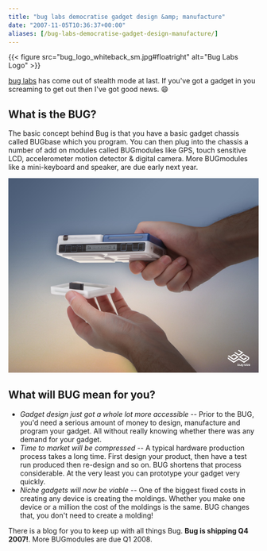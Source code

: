 ```yaml
---
title: "bug labs democratise gadget design &amp; manufacture"
date: "2007-11-05T10:36:37+00:00"
aliases: [/bug-labs-democratise-gadget-design-manufacture/]
---
```


{{< figure src="bug_logo_whiteback_sm.jpg#floatright" alt="Bug Labs Logo" >}}

[bug labs](http://buglabs.net/) has come out of stealth mode at last. If you've got a gadget in you screaming to get out then I've got good news. :smile:

## What is the BUG?

The basic concept behind Bug is that you have a basic gadget chassis called BUGbase which you program. You can then plug into the chassis a number of add on modules called BUGmodules like GPS, touch sensitive LCD, accelerometer motion detector &amp; digital camera. More BUGmodules like a mini-keyboard and speaker, are due early next year.

![BUGbase plus BUGmodule](ph_bug_handled_hirop_med.jpg)

## What will BUG mean for you?

- *Gadget design just got a whole lot more accessible* -- Prior to the BUG, you'd need a serious amount of money to design, manufacture and program your gadget. All without really knowing whether there was any demand for your gadget.
- *Time to market will be compressed* --  A typical hardware production process takes a long time. First design your product, then have a test run produced then re-design and so on. BUG shortens that process considerable. At the very least you can prototype your gadget very quickly.
- *Niche gadgets will now be viable* -- One of the biggest fixed costs in creating any device is creating the moldings. Whether you make one device or a million the cost of the moldings is the same. BUG changes that, you don't need to create a molding!

There is a blog for you to keep up with all things Bug. **Bug is shipping Q4 2007!**. More BUGmodules are due Q1 2008.
